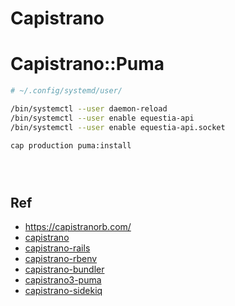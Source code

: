# Capistrano



# Capistrano::Puma

```bash
# ~/.config/systemd/user/

/bin/systemctl --user daemon-reload
/bin/systemctl --user enable equestia-api
/bin/systemctl --user enable equestia-api.socket

cap production puma:install
```


```bash




```

## Ref

* <https://capistranorb.com/>
* [capistrano](https://github.com/capistrano/capistrano)
* [capistrano-rails](https://github.com/capistrano/rails)
* [capistrano-rbenv](https://github.com/capistrano/rbenv)
* [capistrano-bundler](https://github.com/capistrano/bundler)
* [capistrano3-puma](https://github.com/seuros/capistrano-puma)
* [capistrano-sidekiq](https://github.com/seuros/capistrano-sidekiq)